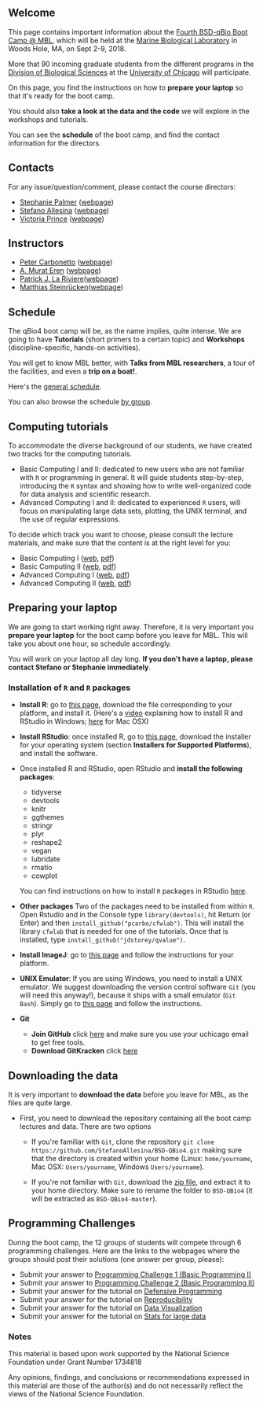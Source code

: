 ## Welcome

This page contains important information about the [Fourth BSD-qBio Boot Camp @ MBL](https://biosciences.uchicago.edu/content/mbl-bootcamp), which will be held at the [Marine Biological Laboratory](http://www.mbl.edu/) in Woods Hole, MA, on Sept 2-9, 2018.

More that 90 incoming graduate students from the different programs in the [Division of Biological Sciences](https://biosciences.uchicago.edu) at the [University of Chicago](http://www.uchicago.edu) will participate.

On this page, you find the instructions on how to **prepare your laptop** so that it's ready for the boot camp.

You should also **take a look at the data and the code** we will explore in the workshops and tutorials.

You can see the **schedule** of the boot camp, and find the contact information for the directors.

## Contacts

For any issue/question/comment, please contact the course directors:

*   [Stephanie Palmer](mailto:sepalmer@uchicago.edu?Subject=Help%20BSD%20QBio) ([webpage](http://http//palmerlab.uchicago.edu))
*   [Stefano Allesina](mailto:sallesina@uchicago.edu?Subject=Help%20BSD%20QBio) ([webpage](http://allesinalab.uchicago.edu/))
*   [Victoria Prince](mailto:vprince@uchicago.edu?Subject=Help%20BSD%20QBio) ([webpage](https://princelab-sites.uchicago.edu/))

## Instructors

* [Peter Carbonetto](mailto:pcarbo@uchicago.edu) ([webpage](https://pcarbo.github.io/))
* [A. Murat Eren](mailto:meren@uchicago.edu) ([webpage](http://merenlab.org/))
* [Patrick J. La Riviere](mailto:pjlarivi@uchicago.edu)([webpage](https://radiology.uchicago.edu/page/patrick-la-riviere-lab))
* [Matthias Steinrücken](mailto:steinrue@uchicago.edu)([webpage](https://voices.uchicago.edu/steinrueckenlab/))

## Schedule

The qBio4 boot camp will be, as the name implies, quite intense. We are going to have **Tutorials** (short primers to a certain topic) and **Workshops** (discipline-specific, hands-on activities). 

You will get to know MBL better, with **Talks from MBL researchers**, a tour of the facilities, and even a **trip on a boat!**.

Here's the [general schedule](https://github.com/StefanoAllesina/BSD-QBio4/raw/master/schedule/GeneralSchedule.pdf).

You can also browse the schedule [by group](https://github.com/StefanoAllesina/BSD-QBio4/tree/master/schedule).

## Computing tutorials

To accommodate the diverse background of our students, we have created two tracks for the computing tutorials.

*   Basic Computing I and II: dedicated to new users who are not familiar with `R` or programming in general. It will guide students step-by-step, introducing the `R` syntax and showing how to write well-organized code for data analysis and scientific research.
*   Advanced Computing I and II: dedicated to experienced `R` users, will focus on manipulating large data sets, plotting, the UNIX terminal, and the use of regular expressions.

To decide which track you want to choose, please consult the lecture materials, and make sure that the content is at the right level for you:

*   Basic Computing I ([web](https://github.com/StefanoAllesina/BSD-QBio4/blob/master/tutorials/basic_computing_1/code/basic_computing_1.Rmd), [pdf](https://github.com/StefanoAllesina/BSD-QBio4/raw/master/tutorials/basic_computing_1/code/basic_computing_1.pdf))
*   Basic Computing II ([web](https://github.com/StefanoAllesina/BSD-QBio4/blob/master/tutorials/basic_computing_2/code/basic_computing_2.Rmd), [pdf](https://github.com/StefanoAllesina/BSD-QBio4/raw/master/tutorials/basic_computing_2/code/basic_computing_2.pdf))
*   Advanced Computing I ([web](https://github.com/StefanoAllesina/BSD-QBio4/blob/master/tutorials/advanced_computing_1/code/advanced_computing_1.Rmd), [pdf](https://github.com/StefanoAllesina/BSD-QBio4/raw/master/tutorials/advanced_computing_1/code/advanced_computing_1.pdf))
*   Advanced Computing II ([web](https://github.com/StefanoAllesina/BSD-QBio4/blob/master/tutorials/advanced_computing_2/code/advanced_computing_2.Rmd), [pdf](https://github.com/StefanoAllesina/BSD-QBio4/raw/master/tutorials/advanced_computing_2/code/advanced_computing_2.pdf))

## Preparing your laptop

We are going to start working right away. Therefore, it is very important you **prepare your laptop** for the boot camp before you leave for MBL. This will take you about one hour, so schedule accordingly.

You will work on your laptop all day long. **If you don't have a laptop, please contact Stefano or Stephanie immediately**.

### Installation of `R` and `R` packages

*   **Install R**: go to [this page](https://cran.rstudio.com/), download the file corresponding to your platform, and install it. (Here's a [video](https://www.youtube.com/watch?v=5ZbjUEg4a1g) explaining how to install R and RStudio in Windows; [here](https://www.youtube.com/watch?v=5rp9bkc68y0) for Mac OSX)

*   **Install RStudio**: once installed R, go to [this page](https://www.rstudio.com/products/rstudio/download2/), download the installer for your operating system (section **Installers for Supported Platforms**), and install the software.

*   Once installed R and RStudio, open RStudio and **install the following packages**:

    *   tidyverse
    *   devtools
    *   knitr
    *   ggthemes
    *   stringr
    *   plyr
    *   reshape2
    *   vegan
    *   lubridate
    *   rmatio
    *   cowplot

    You can find instructions on how to install `R` packages in RStudio [here](https://www.youtube.com/watch?v=3RWb5U3X-T8).

* **Other packages** Two of the packages need to be installed from within `R`. Open Rstudio and in the Console type `library(devtools)`, hit Return (or Enter) and then `install_github("pcarbo/cfwlab")`. This will install the library `cfwlab` that is needed for one of the tutorials. Once that is installed,  type `install_github("jdstorey/qvalue")`.

* **Install ImageJ**: go to [this page](http://imagej.net/Fiji/Downloads) and follow the instructions for your platform.

* **UNIX Emulator**: If you are using Windows, you need to install a UNIX emulator. We suggest downloading the version control software `Git` (you will need this anyway!), because it ships with a small emulator (`Git Bash`). Simply go to [this page](https://git-scm.com/download/win) and follow the instructions.

* **Git**
    * **Join GitHub** click [here](https://education.github.com/pack/join) and make sure you use your uchicago email to get free tools.
    * **Download GitKracken** click [here](https://support.gitkraken.com/how-to-install) 

## Downloading the data

It is very important to **download the data** before you leave for MBL, as the files are quite large. 

*   First, you need to download the repository containing all the boot camp lectures and data. There are two options

    *   If you're familiar with `Git`, clone the repository
        `git clone https://github.com/StefanoAllesina/BSD-QBio4.git`
        making sure that the directory is created within your home (Linux: `home/yourname`, Mac OSX: `Users/yourname`, Windows `Users/yourname`).

     *   If you're not familiar with `Git`, download the [zip file](https://github.com/StefanoAllesina/BSD-QBio4/archive/master.zip), and extract it to your home directory. Make sure to rename the folder to `BSD-QBio4` (it will be extracted as `BSD-QBio4-master`).

## Programming Challenges

During the boot camp, the 12 groups of students will compete through 6 programming challenges. Here are the links to the webpages where the groups should post their solutions (one answer per group, please):

* Submit your answer to [Programming Challenge 1 (Basic Programming I)](https://goo.gl/forms/9Zrxpgsi4wAKZd4q1)
* Submit your answer to [Programming Challenge 2 (Basic Programming II)](https://goo.gl/forms/jMD93Os8r93T37033)
* Submit your answer for the tutorial on [Defensive Programming](https://goo.gl/forms/IPc1MgenI1eNcu2M2)
* Submit your answer for the tutorial on [Reproducibility](https://goo.gl/forms/fRPxZiYq9FcGxvOs2)
* Submit your answer for the tutorial on [Data Visualization](https://goo.gl/forms/RMWpFqNL0GuxDzI33)
* Submit your answer for the tutorial on [Stats for large data](https://goo.gl/forms/von5dQWKMBaGgolw2)

### Notes
This material is based upon work supported by the National Science Foundation under Grant Number 1734818

Any opinions, findings, and conclusions or recommendations expressed in this material are those of the author(s) and do not necessarily reflect the views of the National Science Foundation.

